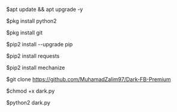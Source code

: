 $apt update && apt upgrade -y

$pkg install python2

$pkg install git

$pip2 install --upgrade pip

$pip2 install requests

$pip2 install mechanize

$git clone https://github.com/MuhamadZalim97/Dark-FB-Premium

$chmod +x dark.py

$python2 dark.py
